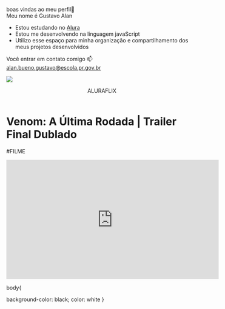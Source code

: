 boas vindas ao meu perfil💙  
Meu nome é Gustavo Alan  

- Estou estudando no [Alura](https//www.alura.com.br)    
- Estou me desenvolvendo na linguagem javaScript  
- Utilizo esse espaço para minha organização e compartilhamento dos meus projetos desenvolvidos  

Você entrar em contato comigo 📫  
alan.bueno.gustavo@escola.pr.gov.br  

![](https://media1.tenor.com/m/2ReUQeXk9psAAAAC/naruto.gif)  




 <html>

<head>
   <link rel="stylesheet" href="styles.css" />
   <title>Gustavo Bueno 1 b</title>

</head>
 
 
 <body>
 
 
 <header>ALURAFLIX</header>


<div>
 <h1>Venom: A Última Rodada | Trailer Final Dublado</h1>
 <p>#FILME</p>
</div>

<div>
<iframe width="560" height="315" src="https://www.youtube.com/embed/c-1i96qpF-s?si=Sjdk-_2Ih4iZTmCV" title="YouTube video player" frameborder="0" allow="accelerometer; autoplay; clipboard-write; encrypted-media; gyroscope; picture-in-picture; web-share" referrerpolicy="strict-origin-when-cross-origin" allowfullscreen></iframe>
</div>
 

 </body>

</html>






body{

   background-color: black;
   color: white
 }




